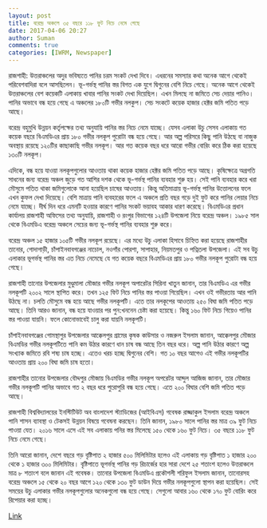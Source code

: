 ```yaml
---
layout: post
title: বরেন্দ্র অঞ্চলে ৩৫ বছরে ১১৮ ফুট নিচে নেমে গেছে
date: 2017-04-06 20:27
author: Suman
comments: true
categories: [IWRM, Newspaper]
---
```

রাজশাহী: উত্তরাঞ্চলের অদুর ভবিষ্যতে পানির চরম সংকট দেখা দিবে। এধরনের সমস্যার কথা অনেক আগে থেকেই পরিবেশবাদিরা বলে আসছিলেন। ভূ-গর্ভস্থ পানির স্তর বিগত এক যুগে দ্বিগুনের বেশি নিচে গেছে। অনেক আগে থেকেই উত্তরাঞ্চলের বেশ কয়েকটি এলাকায় খাবার পানির সংকট দেখা দিয়েছিল। এখন মিলছে না জমিতে সেচ দেয়ার পানিও। পানির অভাবে বন্ধ হয়ে গেছে এ অঞ্চলের ১৮০টি গভীর নলকুপ। সেচ সংকটে কয়েক হাজার হেক্টর জমি পতিত পড়ে আছে।

বরেন্দ্র বহুমুখি উন্নয়ন কর্তৃপক্ষের তথ্য অনুযায়ি পানির স্তর নিচে নেমে যাচ্ছে। যেসব এলাকা উচু সেসব এলাকায় গত কয়েক বছরে বিএমডিএর প্রায় ১৮০ গভীর নলকূপ পুরোটা বন্ধ হয়ে গেছে। আর অল্প পরিসরে কিছু পানি উঠছে বা নাজুক অবস্থায় রয়েছে ১২০টির কাছাকাছি গভীর নলকূপ। আর গত কয়েক বছর ধরে আরো গভীর বোরিং করে ঠিক করা হয়েছে ১৩০টি নলকূপ।

এদিকে, বন্ধ হয়ে যাওয়া নলকূপগুলোর আওতায় থাকা কয়েক হাজার হেক্টর জমি পতিত পড়ে আছে। কৃষিক্ষেত্রে অগ্রগতি সাধনের জন্য বরেন্দ্র অঞ্চল জুড়ে গত আশির দশক থেকে ভূ-গর্ভস্থ পানির ব্যবহার শুরু হয়। সেই পানি ব্যবহার করে খরা মৌসুমে পতিত থাকা জমিগুলোকে আনা হয়েছিল চাষের আওতায়। কিন্তু অতিমাত্রায় ভূ-গর্ভস্থ পানির উত্তোলনের ফলে এখন কুফল দেখা দিয়েছে। বেশি মাত্রায় পানি ব্যবহারের ফলে এ অঞ্চলে প্রতি বছর গড়ে দুই ফুট করে পানির লেয়ার নিচে নেমে যাচ্ছে। দীর্ঘ দিন ধরে এমনটি হওয়ার কারণে পানির সংকট ভয়াবহ আকার ধারণ করেছে। বিএমডিএর প্রধান কার্যালয় রাজশাহী অফিসের তথ্য অনুযায়ি, রাজশাহী ও রংপুর বিভাগের ১২৪টি উপজেলা নিয়ে বরেন্দ্র অঞ্চল। ১৯৮৫ সাল থেকে বিএমডিএ বরেন্দ্র অঞ্চলে সেচের জন্য ভূ-গর্ভস্থ পানির ব্যবহার শুরু করে।

বরেন্দ্র অঞ্চল ১৫ হাজার ১০৫টি গভীর নলকূপ রয়েছে। এর মধ্যে উচু এলাকা হিসাবে চিহ্নিত করা হয়েছে রাজশাহীর তানোর, গোদাগাড়ী, চাঁপাইনবাবগঞ্জের নাচোল, নওগাঁর পোরশা, সাপাহার, নিয়মতপুর ও পত্নিতলা উপজেলা। এই সব উচু এলাকার ভূগর্ভস্থ পানির স্তর এত নিচে নেমেছে যে গত কয়েক বছরে বিএমডিএর প্রায় ১৮০ গভীর নলকূপ পুরোটা বন্ধ হয়ে গেছে।

রাজশাহী তানোর উপজেলার মুণ্ডুমালা মৌজার গভীর নলকূপ অপারেটর সিরিনা খাতুন জানান, তার বিএমডিএ এর গভীর নলকূপটি ২০০২ সালে স্থাপিত করে। তখন ১২৫ ফিট নিচে পানির স্তর পাওয়া গিয়েছিল। এখন ওই গভীরতায় আর পানি উঠছে না। চলতি মৌসুমে বন্ধ হয়ে আছে গভীর নলকূপটি। এতে তার নলকূপের আওতায় ২৫০ বিঘা জমি পতিত পড়ে আছে। তিনি আরও জানান, বন্ধ হয়ে যাওয়ার পর পুন:খননেন চেষ্টা করা হয়েছে। কিন্তু ১৬০ ফিট নিচে গিয়েও পানির স্তর পাওয়া যায়নি। ফলে কোনোভাবেই চালু করা যায়নি নলকূপটি।

চাঁপাইনবাবগঞ্জের গোমস্থাপুর উপজেলার আক্কেলপুর গ্রামের কৃষক কাউসার ও নজরুল ইসলাম জানান, আক্কেলপুর মৌজার বিএমডির গভীর নলকূপটিতে পানি কম উঠার কারণে ধান চাষ বন্ধ আছে তিন বছর ধরে। অল্প পানি উঠার কারণে অল্প সংখ্যাক জমিতে রবি শষ্য চাষ হচ্ছে। এতেও খরচ হচ্ছে দ্বিগুনের বেশি। গত ১০ বছর আগেও এই গভীর নলকূপটির আওতায় প্রায় ২০০ বিঘা জমি চাষ হতো।

রাজশাহীর তানোর উপজেলার বৌদ্দপুর মৌজায় বিএমডির গভীর নলকূপ অপরেটর আব্দুল আজিজ জানান, তার মৌজার গভীর নলকূপটি পানির অভাবে গত ২ বছর ধরে পুরোপুরি বন্ধ হয়ে গেছে। এতে ২০০ বিঘার বেশি জমি পতিত পড়ে আছে।

রাজশাহী বিশ্ববিদ্যালয়ের ইনস্টিটিউট অব বাংলাদেশ স্ট্যাডিজের (আইবিএস) গবেষক রাজ্জাকুল ইসলাম বরেন্দ্র অঞ্চলে পানি শাসন ব্যাবস্থা ও টেকসই উন্নয়ন বিষয়ে গবেষনা করছেন। তিনি জানান, ১৯৮০ সালে পানির স্তর মাত্র ৩৯ ফুট নিচে পাওয়া যেত। ২০১৬ সালে এসে এই সব এলাকায় পনির স্তর মিলেছে ১৫০ থেকে ১৬০ ফুট নিচে। ৩৫ বছরে ১১৮ ফুট নিচে নেমে গেছে।

তিনি আরো জানান, দেশে বছরে গড় বৃষ্টিপাত ২ হাজার ৫০০ মিলিমিটার হলেও এই এলাকায় গড় বৃষ্টিপাত ১ হাজার ২০০ থেকে ১ হাজার ৩০০ মিলিমিটার। বৃষ্টিপাতে ভূগর্ভস্থ পানির গড় রিচার্জের হার সারা দেশে ২৫ শতাংশ হলেও উত্তরাঞ্চলে মাত্র ৮ শতাংশ বলে জানান এই গবেষক। তানোর উপজেলা বিএমডিএ প্রকৌশলী শরিফুল ইসলাম জানান, তানোরসহ বরেন্দ্র অঞ্চলে ১৫ থেকে ২০ বছর আগে ১২০ থেকে ১৩০ ফুট ডাউন দিয়ে গভীর নলকূপগুলো স্থাপন করা হয়েছিল। সেই সময়ের উচু এলাকার গভীর নলকূপগুলোর অনেকগুলো বন্ধ হয়ে গেছে। সেগুলো আবার ১৬০ থেকে ১৭০ ফুট বোরিং করে রিপেয়ার করা হচ্ছে।

<a href="https://www.eibela.com/mobile/article/%E0%A6%AC%E0%A6%B0%E0%A7%87%E0%A6%A8%E0%A7%8D%E0%A6%A6%E0%A7%8D%E0%A6%B0-%E0%A6%85%E0%A6%9E%E0%A7%8D%E0%A6%9A%E0%A6%B2%E0%A7%87-%E0%A7%A9%E0%A7%AB-%E0%A6%AC%E0%A6%9B%E0%A6%B0%E0%A7%87-%E0%A7%A7%E0%A7%A7%E0%A7%AE-%E0%A6%AB%E0%A7%81%E0%A6%9F-%E0%A6%A8%E0%A6%BF%E0%A6%9A%E0%A7%87-%E0%A6%A8%E0%A7%87%E0%A6%AE%E0%A7%87-%E0%A6%97%E0%A7%87%E0%A6%9B%E0%A7%87" target="_blank">Link</a>
